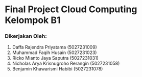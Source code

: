 # Final Project Cloud Computing Kelompok B1
### Dikerjakan Oleh:
1. Daffa Rajendra Priyatama (5027231009)
2. Muhammad Faqih Husain (5027231023)
3. Ricko Mianto Jaya Saputra (5027231031)
4. Nicholas Arya Krisnugroho Rerangin (5027231058)
5. Benjamin Khawarismi Habibi (5027231078)
